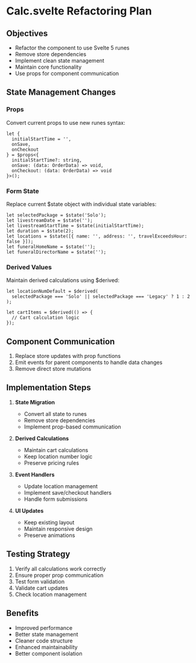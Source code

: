 # Calc.svelte Refactoring Plan

## Objectives
- Refactor the component to use Svelte 5 runes
- Remove store dependencies
- Implement clean state management
- Maintain core functionality
- Use props for component communication

## State Management Changes

### Props
Convert current props to use new runes syntax:
```svelte
let { 
  initialStartTime = '',
  onSave,
  onCheckout
} = $props<{
  initialStartTime?: string,
  onSave: (data: OrderData) => void,
  onCheckout: (data: OrderData) => void
}>();
```

### Form State
Replace current $state object with individual state variables:
```svelte
let selectedPackage = $state('Solo');
let livestreamDate = $state('');
let livestreamStartTime = $state(initialStartTime);
let duration = $state(2);
let locations = $state([{ name: '', address: '', travelExceedsHour: false }]);
let funeralHomeName = $state('');
let funeralDirectorName = $state('');
```

### Derived Values
Maintain derived calculations using $derived:
```svelte
let locationNumDefault = $derived(
  selectedPackage === 'Solo' || selectedPackage === 'Legacy' ? 1 : 2
);

let cartItems = $derived(() => {
  // Cart calculation logic
});
```

## Component Communication
1. Replace store updates with prop functions
2. Emit events for parent components to handle data changes
3. Remove direct store mutations

## Implementation Steps

1. **State Migration**
   - Convert all state to runes
   - Remove store dependencies
   - Implement prop-based communication

2. **Derived Calculations**
   - Maintain cart calculations
   - Keep location number logic
   - Preserve pricing rules

3. **Event Handlers**
   - Update location management
   - Implement save/checkout handlers
   - Handle form submissions

4. **UI Updates**
   - Keep existing layout
   - Maintain responsive design
   - Preserve animations

## Testing Strategy
1. Verify all calculations work correctly
2. Ensure proper prop communication
3. Test form validation
4. Validate cart updates
5. Check location management

## Benefits
- Improved performance
- Better state management
- Cleaner code structure
- Enhanced maintainability
- Better component isolation